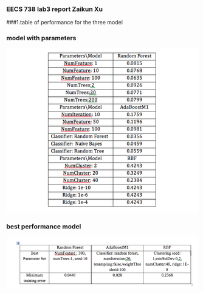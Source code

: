 ### EECS 738 lab3 report  Zaikun Xu


###1.table of performance for the three model

### model with parameters

![image](1.png)

### best performance model

![image](2.png)


